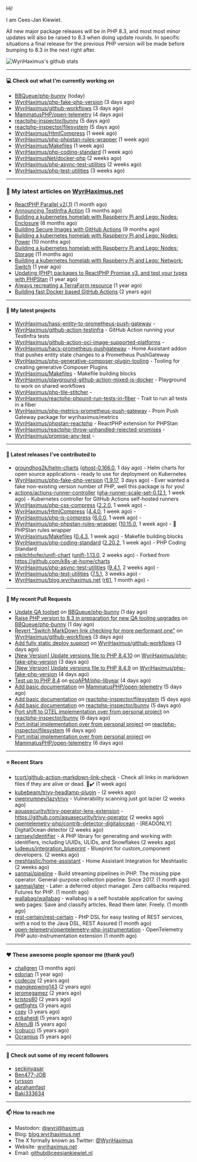 Hi!

I am Cees-Jan Kiewiet.

All new major package releases will be in PHP 8.3, and most most minor updates will also be raised to 8.3 when doing update rounds. In specific situations a final release for the previous PHP version will be made before bumping to 8.3 in the next right after.

![WyriHaximus's github stats](https://github-readme-stats.vercel.app/api?username=WyriHaximus&show_icons=true)

---

#### 💻 Check out what I'm currently working on

- [BBQueue/php-bunny](https://github.com/BBQueue/php-bunny) (today)
- [WyriHaximus/php-fake-php-version](https://github.com/WyriHaximus/php-fake-php-version) (3 days ago)
- [WyriHaximus/github-workflows](https://github.com/WyriHaximus/github-workflows) (3 days ago)
- [MammatusPHP/open-telemetry](https://github.com/MammatusPHP/open-telemetry) (4 days ago)
- [reactphp-inspector/bunny](https://github.com/reactphp-inspector/bunny) (5 days ago)
- [reactphp-inspector/filesystem](https://github.com/reactphp-inspector/filesystem) (5 days ago)
- [WyriHaximus/HtmlCompress](https://github.com/WyriHaximus/HtmlCompress) (1 week ago)
- [WyriHaximus/php-phpstan-rules-wrapper](https://github.com/WyriHaximus/php-phpstan-rules-wrapper) (1 week ago)
- [WyriHaximus/Makefiles](https://github.com/WyriHaximus/Makefiles) (1 week ago)
- [WyriHaximus/php-coding-standard](https://github.com/WyriHaximus/php-coding-standard) (1 week ago)
- [WyriHaximusNet/docker-php](https://github.com/WyriHaximusNet/docker-php) (2 weeks ago)
- [WyriHaximus/php-async-test-utilities](https://github.com/WyriHaximus/php-async-test-utilities) (2 weeks ago)
- [WyriHaximus/php-test-utilities](https://github.com/WyriHaximus/php-test-utilities) (3 weeks ago)

---

### 📜 My latest articles on [WyriHaximus.net](https://blog.wyrihaximus.net/)

- [ReactPHP Parallel v2(.1)](https://blog.wyrihaximus.net/2025/06/reactphp-parallel-v2-/) (1 month ago)
- [Announcing TestInfra Action](https://blog.wyrihaximus.net/2025/03/announcing-testinfra-action/) (3 months ago)
- [Building a kubernetes homelab with Raspberry Pi and Lego: Nodes: Enclosure](https://blog.wyrihaximus.net/2024/12/building-a-kubernetes-homelab-with-raspberry-pies-and-lego-nodes-enclosure/) (6 months ago)
- [Building Secure Images with GitHub Actions](https://blog.wyrihaximus.net/2024/10/building-secure-images-with-github-actions/) (9 months ago)
- [Building a kubernetes homelab with Raspberry Pi and Lego: Nodes: Power](https://blog.wyrihaximus.net/2024/09/building-a-kubernetes-homelab-with-raspberry-pies-and-lego-nodes-power/) (10 months ago)
- [Building a kubernetes homelab with Raspberry Pi and Lego: Nodes: Storage](https://blog.wyrihaximus.net/2024/08/building-a-kubernetes-homelab-with-raspberry-pies-and-lego-nodes-storage/) (11 months ago)
- [Building a kubernetes homelab with Raspberry Pi and Lego: Network: Switch](https://blog.wyrihaximus.net/2024/07/building-a-kubernetes-homelab-with-raspberry-pies-and-lego-network-switch/) (1 year ago)
- [Updating (PHP) packages to ReactPHP Promise v3, and test your types with PHPStan](https://blog.wyrihaximus.net/2024/06/updating-php-packages-to-reactphp-promise-v3--and-test-your-types-with-phpstan/) (1 year ago)
- [Always recreating a TerraForm resource](https://blog.wyrihaximus.net/2024/04/always-recreating-a-terraform-resource/) (1 year ago)
- [Building fast Docker based GitHub Actions](https://blog.wyrihaximus.net/2023/03/building-fast-docker-based-github-actions/) (2 years ago)

---

#### 🌱 My latest projects

- [WyriHaximus/hass-entity-to-prometheus-push-gateway](https://github.com/WyriHaximus/hass-entity-to-prometheus-push-gateway) - 
- [WyriHaximus/github-action-testinfra](https://github.com/WyriHaximus/github-action-testinfra) - GitHub Action running your TestInfra tests
- [WyriHaximus/github-action-oci-image-supported-platforms](https://github.com/WyriHaximus/github-action-oci-image-supported-platforms) - 
- [WyriHaximus/hacs-prometheus-pushgateway](https://github.com/WyriHaximus/hacs-prometheus-pushgateway) - Home Assistant addon that pushes entity state changes to a Prometheus PushGateway
- [WyriHaximus/php-generative-composer-plugin-tooling](https://github.com/WyriHaximus/php-generative-composer-plugin-tooling) - Tooling for creating generative Composer Plugins
- [WyriHaximus/Makefiles](https://github.com/WyriHaximus/Makefiles) - Makefile building blocks
- [WyriHaximus/playground-github-action-mixed-js-docker](https://github.com/WyriHaximus/playground-github-action-mixed-js-docker) - Playground to work on shared workflows
- [WyriHaximus/php-tile-stitcher](https://github.com/WyriHaximus/php-tile-stitcher) - 
- [WyriHaximus/reactphp-phpunit-run-tests-in-fiber](https://github.com/WyriHaximus/reactphp-phpunit-run-tests-in-fiber) - Trait to run all tests in a fiber
- [WyriHaximus/php-metrics-prometheus-push-gateway](https://github.com/WyriHaximus/php-metrics-prometheus-push-gateway) - Prom Push Gateway package for wyrihaximus/metrics
- [WyriHaximus/phpstan-reactphp](https://github.com/WyriHaximus/phpstan-reactphp) - ReactPHP extension for PHPStan
- [WyriHaximus/reactphp-throw-unhandled-rejected-promises](https://github.com/WyriHaximus/reactphp-throw-unhandled-rejected-promises) - 
- [WyriHaximus/promise-any-test](https://github.com/WyriHaximus/promise-any-test) - 

---

#### 🔭 Latest releases I've contributed to

- [groundhog2k/helm-charts](https://github.com/groundhog2k/helm-charts) ([ghost-0.166.0](https://github.com/groundhog2k/helm-charts/releases/tag/ghost-0.166.0), 1 day ago) - Helm charts for open source applications - ready to use for deployment on Kubernetes
- [WyriHaximus/php-fake-php-version](https://github.com/WyriHaximus/php-fake-php-version) ([1.9.17](https://github.com/WyriHaximus/php-fake-php-version/releases/tag/1.9.17), 3 days ago) - Ever wanted a fake non-existing version number of PHP, well this package is for you!
- [actions/actions-runner-controller](https://github.com/actions/actions-runner-controller) ([gha-runner-scale-set-0.12.1](https://github.com/actions/actions-runner-controller/releases/tag/gha-runner-scale-set-0.12.1), 1 week ago) - Kubernetes controller for GitHub Actions self-hosted runners
- [WyriHaximus/php-css-compress](https://github.com/WyriHaximus/php-css-compress) ([2.2.0](https://github.com/WyriHaximus/php-css-compress/releases/tag/2.2.0), 1 week ago) - 
- [WyriHaximus/HtmlCompress](https://github.com/WyriHaximus/HtmlCompress) ([4.4.0](https://github.com/WyriHaximus/HtmlCompress/releases/tag/4.4.0), 1 week ago) - 
- [WyriHaximus/php-js-compress](https://github.com/WyriHaximus/php-js-compress) ([6.0.0](https://github.com/WyriHaximus/php-js-compress/releases/tag/6.0.0), 1 week ago) - 
- [WyriHaximus/php-phpstan-rules-wrapper](https://github.com/WyriHaximus/php-phpstan-rules-wrapper) ([10.15.0](https://github.com/WyriHaximus/php-phpstan-rules-wrapper/releases/tag/10.15.0), 1 week ago) - 🌯 PHPStan rules wrapper
- [WyriHaximus/Makefiles](https://github.com/WyriHaximus/Makefiles) ([0.4.3](https://github.com/WyriHaximus/Makefiles/releases/tag/0.4.3), 1 week ago) - Makefile building blocks
- [WyriHaximus/php-coding-standard](https://github.com/WyriHaximus/php-coding-standard) ([2.20.2](https://github.com/WyriHaximus/php-coding-standard/releases/tag/2.20.2), 1 week ago) - PHP Coding Standard
- [mkilchhofer/unifi-chart](https://github.com/mkilchhofer/unifi-chart) ([unifi-1.13.0](https://github.com/mkilchhofer/unifi-chart/releases/tag/unifi-1.13.0), 2 weeks ago) - Forked from https://github.com/k8s-at-home/charts
- [WyriHaximus/php-async-test-utilities](https://github.com/WyriHaximus/php-async-test-utilities) ([9.4.1](https://github.com/WyriHaximus/php-async-test-utilities/releases/tag/9.4.1), 2 weeks ago) - 
- [WyriHaximus/php-test-utilities](https://github.com/WyriHaximus/php-test-utilities) ([7.5.1](https://github.com/WyriHaximus/php-test-utilities/releases/tag/7.5.1), 3 weeks ago) - 
- [WyriHaximus/blog.wyrihaximus.net](https://github.com/WyriHaximus/blog.wyrihaximus.net) ([r61](https://github.com/WyriHaximus/blog.wyrihaximus.net/releases/tag/r61), 1 month ago) - 

---

#### 🔨 My recent Pull Requests

- [Update QA toolset](https://github.com/BBQueue/php-bunny/pull/7) on [BBQueue/php-bunny](https://github.com/BBQueue/php-bunny) (1 day ago)
- [Raise PHP version to 8.3 in preparation for new QA tooling upgrades](https://github.com/BBQueue/php-bunny/pull/6) on [BBQueue/php-bunny](https://github.com/BBQueue/php-bunny) (1 day ago)
- [Revert &#34;Switch MarkDown link checking for more performant one&#34;](https://github.com/WyriHaximus/github-workflows/pull/77) on [WyriHaximus/github-workflows](https://github.com/WyriHaximus/github-workflows) (3 days ago)
- [Add fully static deploy support](https://github.com/WyriHaximus/github-workflows/pull/76) on [WyriHaximus/github-workflows](https://github.com/WyriHaximus/github-workflows) (3 days ago)
- [[New Version] Update versions file to PHP 8.4.10](https://github.com/WyriHaximus/php-fake-php-version/pull/145) on [WyriHaximus/php-fake-php-version](https://github.com/WyriHaximus/php-fake-php-version) (3 days ago)
- [[New Version] Update versions file to PHP 8.4.9](https://github.com/WyriHaximus/php-fake-php-version/pull/144) on [WyriHaximus/php-fake-php-version](https://github.com/WyriHaximus/php-fake-php-version) (4 days ago)
- [Test up to PHP 8.4](https://github.com/ecoAPM/php-libyear/pull/150) on [ecoAPM/php-libyear](https://github.com/ecoAPM/php-libyear) (4 days ago)
- [Add basic documentation](https://github.com/MammatusPHP/open-telemetry/pull/4) on [MammatusPHP/open-telemetry](https://github.com/MammatusPHP/open-telemetry) (5 days ago)
- [Add basic documentation](https://github.com/reactphp-inspector/filesystem/pull/3) on [reactphp-inspector/filesystem](https://github.com/reactphp-inspector/filesystem) (5 days ago)
- [Add basic documentation](https://github.com/reactphp-inspector/bunny/pull/4) on [reactphp-inspector/bunny](https://github.com/reactphp-inspector/bunny) (5 days ago)
- [Port shift to OTEL implementation over from personal project](https://github.com/reactphp-inspector/bunny/pull/2) on [reactphp-inspector/bunny](https://github.com/reactphp-inspector/bunny) (6 days ago)
- [Port initial implementation over from personal project](https://github.com/reactphp-inspector/filesystem/pull/1) on [reactphp-inspector/filesystem](https://github.com/reactphp-inspector/filesystem) (6 days ago)
- [Port initial implementation over from personal project](https://github.com/MammatusPHP/open-telemetry/pull/3) on [MammatusPHP/open-telemetry](https://github.com/MammatusPHP/open-telemetry) (6 days ago)

---

#### ⭐ Recent Stars

- [tcort/github-action-markdown-link-check](https://github.com/tcort/github-action-markdown-link-check) - Check all links in markdown files if they are alive or dead. 🔗✔️ (1 week ago)
- [kubebeam/trivy-headlamp-plugin](https://github.com/kubebeam/trivy-headlamp-plugin) -  (2 weeks ago)
- [owenrumney/lazytrivy](https://github.com/owenrumney/lazytrivy) - Vulnerability scanning just got lazier (2 weeks ago)
- [aquasecurity/trivy-operator-lens-extension](https://github.com/aquasecurity/trivy-operator-lens-extension) - https://github.com/aquasecurity/trivy-operator (2 weeks ago)
- [opentelemetry-php/contrib-detector-digitalocean](https://github.com/opentelemetry-php/contrib-detector-digitalocean) - [READONLY] DigitalOcean detector (2 weeks ago)
- [ramsey/identifier](https://github.com/ramsey/identifier) - A PHP library for generating and working with identifiers, including UUIDs, ULIDs, and Snowflakes (2 weeks ago)
- [ludeeus/integration_blueprint](https://github.com/ludeeus/integration_blueprint) - Blueprint for custom_component developers. (2 weeks ago)
- [meshtastic/home-assistant](https://github.com/meshtastic/home-assistant) - Home Assistant Integration for Meshtastic (2 weeks ago)
- [sanmai/pipeline](https://github.com/sanmai/pipeline) - Build streaming pipelines in PHP. The missing pipe operator. General-purpose collection pipeline. Since 2017. (1 month ago)
- [sanmai/later](https://github.com/sanmai/later) - Later: a deferred object manager. Zero callbacks required. Futures for PHP. (1 month ago)
- [wallabag/wallabag](https://github.com/wallabag/wallabag) - wallabag is a self hostable application for saving web pages: Save and classify articles. Read them later. Freely. (1 month ago)
- [rest-certain/rest-certain](https://github.com/rest-certain/rest-certain) - PHP DSL for easy testing of REST services, with a nod to the Java DSL, REST Assured (1 month ago)
- [open-telemetry/opentelemetry-php-instrumentation](https://github.com/open-telemetry/opentelemetry-php-instrumentation) - OpenTelemetry PHP auto-instrumentation extension (1 month ago)

---

#### ❤️ These awesome people sponsor me (thank you!)

- [challgren](https://github.com/challgren) (3 months ago)
- [edorian](https://github.com/edorian) (1 year ago)
- [codecov](https://github.com/codecov) (2 years ago)
- [mangkepwing143](https://github.com/mangkepwing143) (2 years ago)
- [jeromegamez](https://github.com/jeromegamez) (2 years ago)
- [kristos80](https://github.com/kristos80) (2 years ago)
- [getflights](https://github.com/getflights) (3 years ago)
- [csev](https://github.com/csev) (3 years ago)
- [erikaheidi](https://github.com/erikaheidi) (5 years ago)
- [AllenJB](https://github.com/AllenJB) (5 years ago)
- [lcobucci](https://github.com/lcobucci) (5 years ago)
- [Ocramius](https://github.com/Ocramius) (5 years ago)

---

#### 👯 Check out some of my recent followers

- [seckinyasar](https://github.com/seckinyasar)
- [Ben477-JOB](https://github.com/Ben477-JOB)
- [tyrsson](https://github.com/tyrsson)
- [abrahamfast](https://github.com/abrahamfast)
- [Baki333634](https://github.com/Baki333634)

---

#### 📫 How to reach me

- Mastodon: [@wyri@haxim.us](https://toot-toot.wyrihaxim.us/@wyri)
- Blog: [blog.wyrihaximus.net](https://blog.wyrihaximus.net/)
- The X formally known as Twitter: [@WyriHaximus](https://twitter.com/WyriHaximus)
- Website: [wyrihaximus.net](https://wyrihaximus.net/)
- Email: [github@ceesjankiewiet.nl](mailto:github@ceesjankiewiet.nl)
